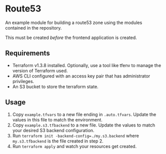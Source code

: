 # Route53

An example module for building a route53 zone using the modules contained in the repository.

This must be created _before_ the frontend application is created.

## Requirements

* Terraform v1.3.8 installed. Optionally, use a tool like tfenv to manage the version of Terraform used.
* AWS CLI configured with an access key pair that has administrator privileges.
* An S3 bucket to store the terraform state.

## Usage

1. Copy `example.tfvars` to a new file ending in `.auto.tfvars`. Update the values in this file to match the environment.
2. Copy `example.s3.tfbackend` to a new file. Update the values to match your desired S3 backend configuration.
3. Run `terraform init -backend-config=./my.s3.backend` where `my.s3.tfbackend` is the file created in step 2.
4. Run `terraform apply` and watch your resources get created.
